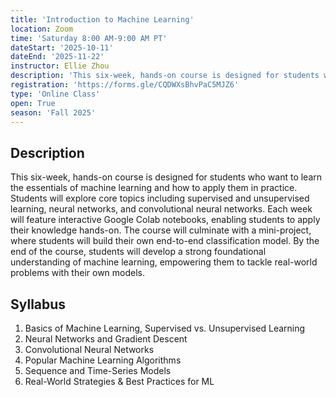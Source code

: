 ```yaml
---
title: 'Introduction to Machine Learning'
location: Zoom
time: 'Saturday 8:00 AM-9:00 AM PT' 
dateStart: '2025-10-11'
dateEnd: '2025-11-22'
instructor: Ellie Zhou
description: 'This six-week, hands-on course is designed for students who want to learn the essentials of machine learning and how to apply them in practice.'
registration: 'https://forms.gle/CQDWXsBhvPaC5MJZ6'
type: 'Online Class'
open: True
season: 'Fall 2025'
---
```


## Description

This six-week, hands-on course is designed for students who want to learn the essentials of machine learning and how to apply them in practice. Students will explore core topics including supervised and unsupervised learning, neural networks, and convolutional neural networks. Each week will feature interactive Google Colab notebooks, enabling students to apply their knowledge hands-on. The course will culminate with a mini-project, where students will build their own end-to-end classification model. By the end of the course, students will develop a strong foundational understanding of machine learning, empowering them to tackle real-world problems with their own models.

## Syllabus

1. Basics of Machine Learning, Supervised vs. Unsupervised Learning
2. Neural Networks and Gradient Descent
3. Convolutional Neural Networks
4. Popular Machine Learning Algorithms
5. Sequence and Time-Series Models
6. Real-World Strategies & Best Practices for ML







